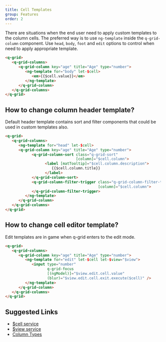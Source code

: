 ```yaml
---
title: Cell Templates
group: Features
order: 2
---
```


There are situations when the end user need to apply custom templates to the column cells. The preferred way is to use `ng-template` inside the `q-grid-column` component. Use `head`, `body`, `foot` and `edit` options to control when need to apply appropriate template.

```html
<q-grid>
   <q-grid-columns>
      <q-grid-column key="age" title="Age" type="number">
         <ng-template for="body" let-$cell>
            <em>{{$cell.value}}</em>
         </ng-template>
      </q-grid-column>
   </q-grid-columns>
</q-grid>
```

## How to change column header template?

Default header template contains sort and filter components that could be used in custom templates also.

```html
<q-grid>
   <q-grid-columns>
      <ng-template for="head" let-$cell>
      <q-grid-column key="age" title="Age" type="number">
            <q-grid-column-sort class="q-grid-sort"
                                [column]="$cell.column">
                  <label [matTooltip]="$cell.column.description">
                     {{$cell.column.title}}
                  </label>
            </q-grid-column-sort>
            <q-grid-column-filter-trigger class="q-grid-column-filter-trigger"                                       
                                          [column]="$cell.column">
            </q-grid-column-filter-trigger>
         </ng-template>
      </q-grid-column>
   </q-grid-columns>
</q-grid>
```

## How to change cell editor template?

Edit templates are in game when q-grid enters to the edit mode.

```html
<q-grid>
   <q-grid-columns>
      <q-grid-column key="age" title="Age" type="number">
         <ng-template for="edit" let-$cell let-$view="$view">
            <input type="number"
                   q-grid-focus
                   [(ngModel)]="$view.edit.cell.value"
                   (blur)="$view.edit.cell.exit.execute($cell)" />
         </ng-template>
      </q-grid-column>
   </q-grid-columns>
</q-grid>
```

## Suggested Links

* [$cell service](/reference/cell-service.html)
* [$view service](/reference/view-service.html)
* [Column Types](/column-type/grid-column.html)